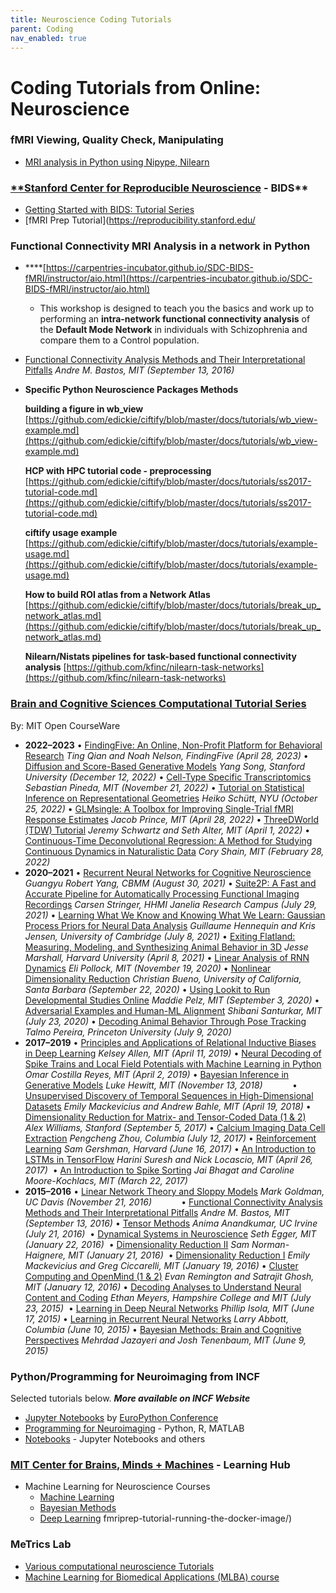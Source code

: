 ```yaml
---
title: Neuroscience Coding Tutorials
parent: Coding
nav_enabled: true 
---
```


# Coding Tutorials from Online: Neuroscience


### fMRI Viewing, Quality Check, Manipulating
- [MRI analysis in Python using Nipype, Nilearn](https://peerherholz.github.io/workshop_weizmann/index.html)

### [**Stanford Center for Reproducible Neuroscience](https://reproducibility.stanford.edu/) - BIDS**
- [Getting Started with BIDS: Tutorial Series](https://reproducibility.stanford.edu/bids-tutorial-series-part-1a/)
- [fMRI Prep Tutorial](https://reproducibility.stanford.edu/

### **Functional Connectivity MRI Analysis in a network in Python**
- ****[https://carpentries-incubator.github.io/SDC-BIDS-fMRI/instructor/aio.html](https://carpentries-incubator.github.io/SDC-BIDS-fMRI/instructor/aio.html)
    - This workshop is designed to teach you the basics and work up to
    performing an **intra-network functional connectivity
    analysis** of the **Default Mode Network** in
    individuals with Schizophrenia and compare them to a Control
    population.
- [Functional Connectivity Analysis Methods and Their Interpretational Pitfalls](https://ocw.mit.edu/courses/res-9-008-brain-and-cognitive-sciences-computational-tutorials/pages/15-functional-connectivity-analysis-methods-and-their-interpretational-pitfalls/) *Andre M. Bastos, MIT (September 13, 2016)*

- **Specific Python  Neuroscience Packages Methods**
    
    **building a figure in wb_view** [https://github.com/edickie/ciftify/blob/master/docs/tutorials/wb_view-example.md](https://github.com/edickie/ciftify/blob/master/docs/tutorials/wb_view-example.md)
    
    **HCP with HPC tutorial code - preprocessing** [https://github.com/edickie/ciftify/blob/master/docs/tutorials/ss2017-tutorial-code.md](https://github.com/edickie/ciftify/blob/master/docs/tutorials/ss2017-tutorial-code.md)
    
    **ciftify usage example** [https://github.com/edickie/ciftify/blob/master/docs/tutorials/example-usage.md](https://github.com/edickie/ciftify/blob/master/docs/tutorials/example-usage.md) 
    
    **How to build ROI atlas from a Network Atlas** [https://github.com/edickie/ciftify/blob/master/docs/tutorials/break_up_network_atlas.md](https://github.com/edickie/ciftify/blob/master/docs/tutorials/break_up_network_atlas.md) 
    
    **Nilearn/Nistats pipelines for task-based functional connectivity analysis** [https://github.com/kfinc/nilearn-task-networks](https://github.com/kfinc/nilearn-task-networks) 
    

### [Brain and Cognitive Sciences Computational Tutorial Series](https://ocw.mit.edu/courses/res-9-008-brain-and-cognitive-sciences-computational-tutorials/)

By: MIT Open CourseWare

- **2022–2023**
• [FindingFive: An Online, Non-Profit Platform for Behavioral Research](https://ocw.mit.edu/courses/res-9-008-brain-and-cognitive-sciences-computational-tutorials/pages/findingfive-an-online-non-profit-platform-for-behavioral-research/) *Ting Qian and Noah Nelson, FindingFive (April 28, 2023)*
• [Diffusion and Score-Based Generative Models](https://ocw.mit.edu/courses/res-9-008-brain-and-cognitive-sciences-computational-tutorials/pages/diffusion-and-score-based-generative-models/) *Yang Song, Stanford University (December 12, 2022)*
• [Cell-Type Specific Transcriptomics](https://ocw.mit.edu/courses/res-9-008-brain-and-cognitive-sciences-computational-tutorials/pages/cell-type-specific-transcriptomics/) *Sebastian Pineda, MIT (November 21, 2022)*
• [Tutorial on Statistical Inference on Representational Geometries](https://ocw.mit.edu/courses/res-9-008-brain-and-cognitive-sciences-computational-tutorials/pages/tutorial-on-statistical-inference-on-representational-geometries/) *Heiko Schütt, NYU (October 25, 2022)*
• [GLMsingle: A Toolbox for Improving Single-Trial fMRI Response Estimates](https://ocw.mit.edu/courses/res-9-008-brain-and-cognitive-sciences-computational-tutorials/pages/glmsingle-a-toolbox-for-improving-single-trial-fmri-response-estimates/) *Jacob Prince, MIT (April 28, 2022)*
• [ThreeDWorld (TDW) Tutorial](https://ocw.mit.edu/courses/res-9-008-brain-and-cognitive-sciences-computational-tutorials/pages/threedworld-tdw-tutorial/) *Jeremy Schwartz and Seth Alter, MIT (April 1, 2022)*
• [Continuous-Time Deconvolutional Regression: A Method for Studying Continuous Dynamics in Naturalistic Data](https://ocw.mit.edu/courses/res-9-008-brain-and-cognitive-sciences-computational-tutorials/pages/continuous-time-deconvolutional-regression-a-method-for-studying-continuous-dynamics-in-naturalistic-data/) *Cory Shain, MIT (February 28, 2022)*
- **2020–2021**
• [Recurrent Neural Networks for Cognitive Neuroscience](https://ocw.mit.edu/courses/res-9-008-brain-and-cognitive-sciences-computational-tutorials/pages/recurrent-neural-networks-for-cognitive-neuroscience/) *Guangyu Robert Yang, CBMM (August 30, 2021)*
• [Suite2P: A Fast and Accurate Pipeline for Automatically Processing Functional Imaging Recordings](https://ocw.mit.edu/courses/res-9-008-brain-and-cognitive-sciences-computational-tutorials/pages/suite2p-a-fast-and-accurate-pipeline-for-automatically-processing-functional-imaging-recordings/) *Carsen Stringer, HHMI Janelia Research Campus (July 29, 2021)*
• [Learning What We Know and Knowing What We Learn: Gaussian Process Priors for Neural Data Analysis](https://ocw.mit.edu/courses/res-9-008-brain-and-cognitive-sciences-computational-tutorials/pages/learning-what-we-know-and-knowing-what-we-learn-gaussian-process-priors-for-neural-data-analysis/) *Guillaume Hennequin and Kris Jensen, University of Cambridge (July 8, 2021)*
• [Exiting Flatland: Measuring, Modeling, and Synthesizing Animal Behavior in 3D](https://ocw.mit.edu/courses/res-9-008-brain-and-cognitive-sciences-computational-tutorials/pages/exiting-flatland-measuring-modeling-and-synthesizing-animal-behavior-in-3d/) *Jesse Marshall, Harvard University (April 8, 2021)*
• [Linear Analysis of RNN Dynamics](https://ocw.mit.edu/courses/res-9-008-brain-and-cognitive-sciences-computational-tutorials/pages/linear-analysis-of-rnn-dynamics/) *Eli Pollock, MIT (November 19, 2020)*
• [Nonlinear Dimensionality Reduction](https://ocw.mit.edu/courses/res-9-008-brain-and-cognitive-sciences-computational-tutorials/pages/nonlinear-dimensionality-reduction/) *Christian Bueno, University of California, Santa Barbara (September 22, 2020)*
• [Using Lookit to Run Developmental Studies Online](https://ocw.mit.edu/courses/res-9-008-brain-and-cognitive-sciences-computational-tutorials/pages/using-lookit-to-run-developmental-studies-online/) *Maddie Pelz, MIT (September 3, 2020)*
• [Adversarial Examples and Human-ML Alignment](https://ocw.mit.edu/courses/res-9-008-brain-and-cognitive-sciences-computational-tutorials/pages/adversarial-examples-and-human-ml-alignment/) *Shibani Santurkar, MIT (July 23, 2020)*
• [Decoding Animal Behavior Through Pose Tracking](https://ocw.mit.edu/courses/res-9-008-brain-and-cognitive-sciences-computational-tutorials/pages/decoding-animal-behavior-through-pose-tracking/) *Talmo Pereira, Princeton University (July 9, 2020)*
- **2017–2019**
• [Principles and Applications of Relational Inductive Biases in Deep Learning](https://ocw.mit.edu/courses/res-9-008-brain-and-cognitive-sciences-computational-tutorials/pages/principles-and-applications-of-relational-inductive-biases-in-deep-learning/) *Kelsey Allen, MIT (April 11, 2019)*
• [Neural Decoding of Spike Trains and Local Field Potentials with Machine Learning in Python](https://ocw.mit.edu/courses/res-9-008-brain-and-cognitive-sciences-computational-tutorials/pages/neural-decoding-of-spike-trains-and-local-field-potentials-with-machine-learning-in-python/) *Omar Costilla Reyes, MIT (April 2, 2019)*
• [Bayesian Inference in Generative Models](https://ocw.mit.edu/courses/res-9-008-brain-and-cognitive-sciences-computational-tutorials/pages/2-bayesian-inference-in-generative-models/) *Luke Hewitt, MIT (November 13, 2018)*           
• [Unsupervised Discovery of Temporal Sequences in High-Dimensional Datasets](https://ocw.mit.edu/courses/res-9-008-brain-and-cognitive-sciences-computational-tutorials/pages/13-unsupervised-discovery-of-temporal-sequences-in-high-dimensional-datasets/) *Emily Mackevicius and Andrew Bahle, MIT (April 19, 2018)*
• [Dimensionality Reduction for Matrix- and Tensor-Coded Data (1 & 2)](https://ocw.mit.edu/courses/res-9-008-brain-and-cognitive-sciences-computational-tutorials/pages/8-dimensionality-reduction-for-matrix-and-tensor-coded-data-1-2/) *Alex Williams, Stanford (September 5, 2017)*
• [Calcium Imaging Data Cell Extraction](https://ocw.mit.edu/courses/res-9-008-brain-and-cognitive-sciences-computational-tutorials/pages/17-calcium-imaging-data-cell-extraction/) *Pengcheng Zhou, Columbia (July 12, 2017)*
• [Reinforcement Learning](https://ocw.mit.edu/courses/res-9-008-brain-and-cognitive-sciences-computational-tutorials/pages/3-reinforcement-learning/) *Sam Gershman, Harvard (June 16, 2017)*
• [An Introduction to LSTMs in TensorFlow](https://ocw.mit.edu/courses/res-9-008-brain-and-cognitive-sciences-computational-tutorials/pages/9-an-introduction-to-lstms-in-tensorflow/) *Harini Suresh and Nick Locascio, MIT (April 26, 2017)* 
• [An Introduction to Spike Sorting](https://ocw.mit.edu/courses/res-9-008-brain-and-cognitive-sciences-computational-tutorials/pages/16-an-introduction-to-spike-sorting/) *Jai Bhagat and Caroline Moore-Kochlacs, MIT (March 22, 2017)*
- **2015–2016**
• [Linear Network Theory and Sloppy Models](https://ocw.mit.edu/courses/res-9-008-brain-and-cognitive-sciences-computational-tutorials/pages/14-linear-network-theory-and-sloppy-models/) *Mark Goldman, UC Davis (November 21, 2016)*           
• [Functional Connectivity Analysis Methods and Their Interpretational Pitfalls](https://ocw.mit.edu/courses/res-9-008-brain-and-cognitive-sciences-computational-tutorials/pages/15-functional-connectivity-analysis-methods-and-their-interpretational-pitfalls/) *Andre M. Bastos, MIT (September 13, 2016)*
• [Tensor Methods](https://ocw.mit.edu/courses/res-9-008-brain-and-cognitive-sciences-computational-tutorials/pages/10-tensor-methods/) *Anima Anandkumar, UC Irvine (July 21, 2016)* 
• [Dynamical Systems in Neuroscience](https://ocw.mit.edu/courses/res-9-008-brain-and-cognitive-sciences-computational-tutorials/pages/12-dynamical-systems-in-neuroscience/) *Seth Egger, MIT (January 22, 2016)* 
• [Dimensionality Reduction II](https://ocw.mit.edu/courses/res-9-008-brain-and-cognitive-sciences-computational-tutorials/pages/7-dimensionality-reduction-ii/) *Sam Norman-Haignere, MIT (January 21, 2016)* 
• [Dimensionality Reduction I](https://ocw.mit.edu/courses/res-9-008-brain-and-cognitive-sciences-computational-tutorials/pages/6-dimensionality-reduction-i/) *Emily Mackevicius and Greg Ciccarelli, MIT (January 19, 2016)*
• [Cluster Computing and OpenMind (1 & 2)](https://ocw.mit.edu/courses/res-9-008-brain-and-cognitive-sciences-computational-tutorials/pages/cluster-computing-and-openmind-1-2/) *Evan Remington and Satrajit Ghosh, MIT (January 12, 2016)*
• [Decoding Analyses to Understand Neural Content and Coding](https://ocw.mit.edu/courses/res-9-008-brain-and-cognitive-sciences-computational-tutorials/pages/11-decoding-analyses-to-understand-neural-content-and-coding/) *Ethan Meyers, Hampshire College and MIT (July 23, 2015)* 
• [Learning in Deep Neural Networks](https://ocw.mit.edu/courses/res-9-008-brain-and-cognitive-sciences-computational-tutorials/pages/4-learning-in-deep-neural-networks/) *Phillip Isola, MIT (June 17, 2015)*
• [Learning in Recurrent Neural Networks](https://ocw.mit.edu/courses/res-9-008-brain-and-cognitive-sciences-computational-tutorials/pages/5-learning-in-recurrent-neural-networks/) *Larry Abbott, Columbia (June 10, 2015)*
• [Bayesian Methods: Brain and Cognitive Perspectives](https://ocw.mit.edu/courses/res-9-008-brain-and-cognitive-sciences-computational-tutorials/pages/1-bayesian-methods-brain-cognitive-perspectives/) *Mehrdad Jazayeri and Josh Tenenbaum, MIT (June 9, 2015)*

### Python/Programming for Neuroimaging from INCF
Selected tutorials below. ***More available on INCF Website***
- [Jupyter Notebooks](https://training.incf.org/course/jupyter-notebooks) by [EuroPython Conference](https://training.incf.org/taxonomy/term/141)
- [Programming for Neuroimaging](https://training.incf.org/course/programming) - Python, R, MATLAB
- [Notebooks](https://training.incf.org/course/notebooks) - Jupyter Notebooks and others

### [MIT Center for Brains, Minds + Machines](https://cbmm.mit.edu/learning-hub/topic-modules) - Learning Hub
- Machine Learning for Neuroscience Courses
    - [Machine Learning](https://cbmm.mit.edu/learning-hub/topic-modules#4019)
    - [Bayesian Methods](https://cbmm.mit.edu/learning-hub/topic-modules#4020)
    - [Deep Learning](https://cbmm.mit.edu/learning-hub/topic-modules#4021)
fmriprep-tutorial-running-the-docker-image/)

### MeTrics Lab
- [Various computational neuroscience Tutorials](https://www.youtube.com/playlist?list=PLc95HdN2_wt9UEjeDDFF1bdRHDKzcsW4b)
- [Machine Learning for Biomedical Applications (MLBA) course](https://www.youtube.com/@emmarobinson8262/playlists)

